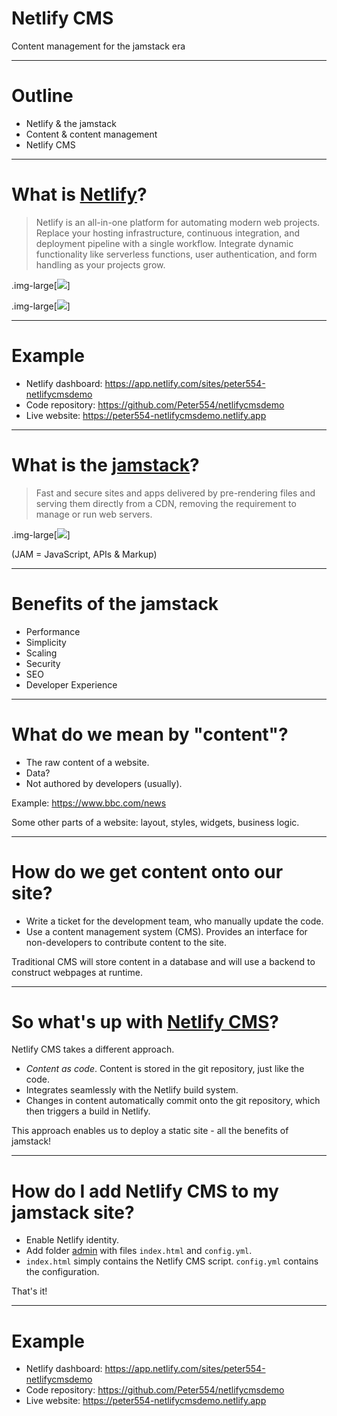 # Netlify CMS

Content management for the jamstack era

---

# Outline

- Netlify & the jamstack
- Content & content management
- Netlify CMS

---

# What is [Netlify](https://www.netlify.com/)?

> Netlify is an all-in-one platform for automating modern web projects. Replace your hosting infrastructure, continuous integration, and deployment pipeline with a single workflow. Integrate dynamic functionality like serverless functions, user authentication, and form handling as your projects grow.

.img-large[![](/media/netlify-workflow.png)]

.img-large[![](/media/netlify-extras.png)]

---

# Example

- Netlify dashboard: https://app.netlify.com/sites/peter554-netlifycmsdemo
- Code repository: https://github.com/Peter554/netlifycmsdemo
- Live website: https://peter554-netlifycmsdemo.netlify.app

---

# What is the [jamstack](https://jamstack.org/)?

> Fast and secure sites and apps delivered by pre-rendering files and serving them directly from a CDN, removing the requirement to manage or run web servers.

.img-large[![](/media/jamstack.png)]

(JAM = JavaScript, APIs & Markup)

---

# Benefits of the jamstack

- Performance
- Simplicity
- Scaling
- Security
- SEO
- Developer Experience

---

# What do we mean by "content"?

- The raw content of a website.
- Data?
- Not authored by developers (usually).

Example: https://www.bbc.com/news

Some other parts of a website: layout, styles, widgets, business logic.

---

# How do we get content onto our site?

- Write a ticket for the development team, who manually update the code.
- Use a content management system (CMS). Provides an interface for non-developers to contribute content to the site.

Traditional CMS will store content in a database and will use a backend to construct webpages at runtime.

---

# So what's up with [Netlify CMS](https://www.netlifycms.org/)?

Netlify CMS takes a different approach.

- *Content as code*. Content is stored in the git repository, just like the code.
- Integrates seamlessly with the Netlify build system.
- Changes in content automatically commit onto the git repository, which then triggers a build in Netlify.

This approach enables us to deploy a static site - all the benefits of jamstack!

---

# How do I add Netlify CMS to my jamstack site?

- Enable Netlify identity.
- Add folder [admin](https://github.com/Peter554/netlifycmsdemo/tree/master/src/admin) with files `index.html` and `config.yml`.
- `index.html` simply contains the Netlify CMS script. `config.yml` contains the configuration.

That's it!

---

# Example

- Netlify dashboard: https://app.netlify.com/sites/peter554-netlifycmsdemo
- Code repository: https://github.com/Peter554/netlifycmsdemo
- Live website: https://peter554-netlifycmsdemo.netlify.app
